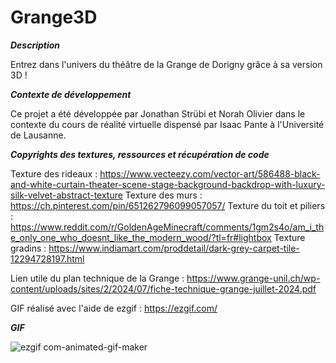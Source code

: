 # Grange3D

**_Description_**

Entrez dans l'univers du théâtre de la Grange de Dorigny grâce à sa version 3D ! 

**_Contexte de développement_**

Ce projet a été développée par Jonathan Strübi et Norah Olivier dans le contexte du cours de réalité virtuelle dispensé par Isaac Pante à l'Université de Lausanne. 

**_Copyrights des textures, ressources et récupération de code_**

Texture des rideaux : https://www.vecteezy.com/vector-art/586488-black-and-white-curtain-theater-scene-stage-background-backdrop-with-luxury-silk-velvet-abstract-texture 
Texture des murs : https://ch.pinterest.com/pin/651262796099057057/ 
Texture du toit et piliers : https://www.reddit.com/r/GoldenAgeMinecraft/comments/1gm2s4o/am_i_the_only_one_who_doesnt_like_the_modern_wood/?tl=fr#lightbox
Texture gradins : https://www.indiamart.com/proddetail/dark-grey-carpet-tile-12294728197.html 

Lien utile du plan technique de la Grange : https://www.grange-unil.ch/wp-content/uploads/sites/2/2024/07/fiche-technique-grange-juillet-2024.pdf 

GIF réalisé avec l'aide de ezgif : https://ezgif.com/ 

**_GIF_**

![ezgif com-animated-gif-maker](https://github.com/user-attachments/assets/cb56cb5b-029a-4f92-9d75-caf941a8f58e)
